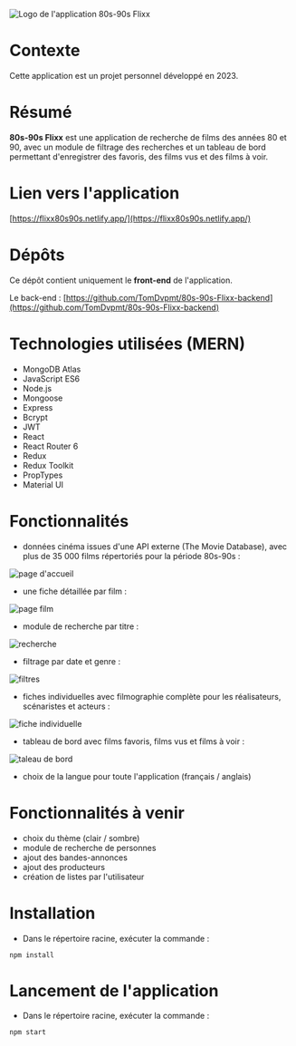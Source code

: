![Logo de l'application 80s-90s Flixx](/src/assets/logo/Flixx-logo.webp)

# Contexte

Cette application est un projet personnel développé en 2023.

# Résumé

**80s-90s Flixx** est une application de recherche de films des années 80 et 90, avec un module de filtrage des recherches et un tableau de bord permettant d'enregistrer des favoris, des films vus et des films à voir.

# Lien vers l'application

[https://flixx80s90s.netlify.app/](https://flixx80s90s.netlify.app/)

# Dépôts

Ce dépôt contient uniquement le **front-end** de l'application.

Le back-end : [https://github.com/TomDvpmt/80s-90s-Flixx-backend](https://github.com/TomDvpmt/80s-90s-Flixx-backend)

# Technologies utilisées (MERN)

-   MongoDB Atlas
-   JavaScript ES6
-   Node.js
-   Mongoose
-   Express
-   Bcrypt
-   JWT
-   React
-   React Router 6
-   Redux
-   Redux Toolkit
-   PropTypes
-   Material UI

# Fonctionnalités

-   données cinéma issues d'une API externe (The Movie Database), avec plus de 35 000 films répertoriés pour la période 80s-90s :

![page d'accueil](/src/assets/img/captures/flixx-home.webp)

-   une fiche détaillée par film :

![page film](/src/assets/img/captures/flixx-movie.webp)

-   module de recherche par titre :

![recherche](/src/assets/img/captures/flixx-search.webp)

-   filtrage par date et genre :

![filtres](/src/assets/img/captures/flixx-filters.webp)

-   fiches individuelles avec filmographie complète pour les réalisateurs, scénaristes et acteurs :

![fiche individuelle](/src/assets/img/captures/flixx-person.webp)

-   tableau de bord avec films favoris, films vus et films à voir :

![taleau de bord](/src/assets/img/captures/flixx-dashboard.webp)

-   choix de la langue pour toute l'application (français / anglais)

# Fonctionnalités à venir

-   choix du thème (clair / sombre)
-   module de recherche de personnes
-   ajout des bandes-annonces
-   ajout des producteurs
-   création de listes par l'utilisateur

# Installation

-   Dans le répertoire racine, exécuter la commande :

`npm install`

# Lancement de l'application

-   Dans le répertoire racine, exécuter la commande :

`npm start`
